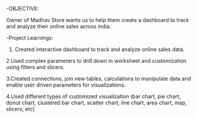 -OBJECTIVE:

Owner of Madhav Store wants us to help them create a dashboard to track and analyze their online sales across india.




 -Project Learnings: 

 1. Created interactive dashboard to track and analyze online sales data. 

2.﻿﻿Used complex parameters to drill down in worksheet and customization using filters and slicers.

3.﻿﻿Created connections, join new tables, calculations to manipulate data and enable user driven parameters for visualizations.

4.﻿﻿Used different types of customized visualization (bar chart, pie chart, donut chart, clustered bar chart, scatter chart, line chart, area chart, map, slicers, etc)

